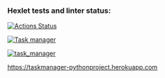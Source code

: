 ### Hexlet tests and linter status:
[![Actions Status](https://github.com/ilnarkz/python-project-lvl4/workflows/hexlet-check/badge.svg)](https://github.com/ilnarkz/python-project-lvl4/actions)

[![Task manager](https://api.codeclimate.com/v1/badges/2cb879034d11589b33ab/maintainability)](https://codeclimate.com/github/ilnarkz/python-project-lvl4/maintainability)

[![task_manager](https://github.com/ilnarkz/python-project-lvl4/actions/workflows/main.yaml/badge.svg)](https://github.com/ilnarkz/python-project-lvl4/actions/workflows/main.yaml)


https://taskmanager-pythonproject.herokuapp.com